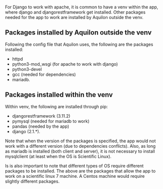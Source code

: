 For Django to work with apache, it is common to have a venv within the app, where django and djangorestframework get installed. Other packages needed for the app to work are installed by Aquilon outside the venv.

## Packages installed by Aquilon outside the venv
Following the config file that Aquilon uses, the following are the packages installed:
- httpd
- python3-mod_wsgi (for apache to work with django)
- python3-devel
- gcc (needed for dependencies)
- mariadb.


## Packages installed within the venv
Within venv, the following are installed through pip:
- djangorestframework (3.11.2)
- pymysql (needed for mariadb to work)
- pandas (needed by the app)
- django (2.1.*).

Note that when the version of the packages is specified, the app would not work with a different version (due to dependencies conflicts).
Also, as long as mariadb is installed (both client and server), it is not necessary to install mysqlclient (at least when the OS is Scientific Linux).

Is is also important to note that different types of OS require different packages to be installed. 
The above are the packages that allow the app to work on a scientific linux 7 machine. A Centos machine would require slightly different packages.
